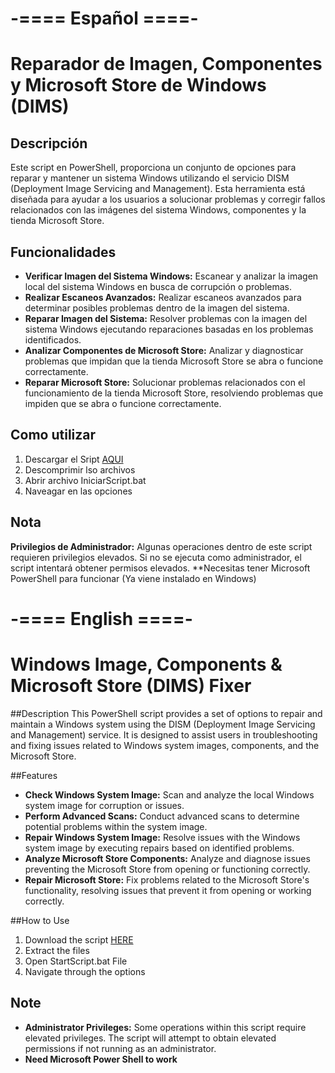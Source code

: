 # -==== Español ====-
# Reparador de Imagen, Componentes y Microsoft Store de Windows (DIMS)

## Descripción
Este script en PowerShell, proporciona un conjunto de opciones para reparar y mantener un sistema Windows utilizando el servicio DISM (Deployment Image Servicing and Management). Esta herramienta está diseñada para ayudar a los usuarios a solucionar problemas y corregir fallos relacionados con las imágenes del sistema Windows, componentes y la tienda Microsoft Store.

## Funcionalidades
- **Verificar Imagen del Sistema Windows:**
    Escanear y analizar la imagen local del sistema Windows en busca de corrupción o problemas.
- **Realizar Escaneos Avanzados:**
    Realizar escaneos avanzados para determinar posibles problemas dentro de la imagen del sistema.
- **Reparar Imagen del Sistema:**
    Resolver problemas con la imagen del sistema Windows ejecutando reparaciones basadas en los problemas identificados.
- **Analizar Componentes de Microsoft Store:**
    Analizar y diagnosticar problemas que impidan que la tienda Microsoft Store se abra o funcione correctamente.
- **Reparar Microsoft Store:**
    Solucionar problemas relacionados con el funcionamiento de la tienda Microsoft Store, resolviendo problemas que impiden que se abra o funcione correctamente.

## Como utilizar
1. Descargar el Sript [AQUI](https://github.com/borferkic/Fix-WindowsIMG/releases/download/windows/FixingWindows-Spanish.rar)
2. Descomprimir lso archivos
3. Abrir archivo IniciarScript.bat
4. Naveagar en las opciones

## Nota
**Privilegios de Administrador:** Algunas operaciones dentro de este script requieren privilegios elevados. 
Si no se ejecuta como administrador, el script intentará obtener permisos elevados.
**Necesitas tener Microsoft PowerShell para funcionar (Ya viene instalado en Windows)

# -==== English ====-

# Windows Image, Components & Microsoft Store (DIMS) Fixer

##Description
This PowerShell script provides a set of options to repair and maintain a Windows system using the DISM (Deployment Image Servicing and Management) service. It is designed to assist users in troubleshooting and fixing issues related to Windows system images, components, and the Microsoft Store.

##Features
- **Check Windows System Image:** 
    Scan and analyze the local Windows system image for corruption or issues.
- **Perform Advanced Scans:**
    Conduct advanced scans to determine potential problems within the system image.
- **Repair Windows System Image:**
    Resolve issues with the Windows system image by executing repairs based on identified problems.
- **Analyze Microsoft Store Components:**
    Analyze and diagnose issues preventing the Microsoft Store from opening or functioning correctly.
- **Repair Microsoft Store:**
    Fix problems related to the Microsoft Store's functionality, resolving issues that prevent it from opening or working correctly.

##How to Use
1. Download the script [HERE](https://github.com/borferkic/Fix-WindowsIMG/releases/download/windows/FixingWindows-English.rar)
2. Extract the files
3. Open StartScript.bat File
4. Navigate through the options

## Note
- **Administrator Privileges:** Some operations within this script require elevated privileges. The script will attempt to obtain elevated permissions if not running as an administrator.
- **Need Microsoft Power Shell to work**

